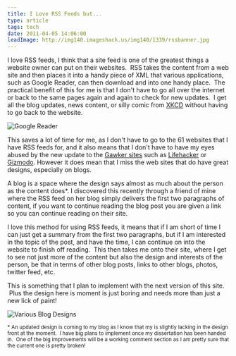 ```yaml
---
title: I Love RSS Feeds but...
type: article
tags: tech
date: 2011-04-05 14:06:00
leadImage: http://img140.imageshack.us/img140/1339/rssbanner.jpg
---
```

<p>I love RSS feeds, I think that a site feed is one of the greatest things a website owner can put on their websites. &nbsp;RSS takes the content from a web site and then places it into a handy piece of XML that various applications, such as Google Reader, can then download and into one handy place. &nbsp;The practical benefit of this for me is that I don't have to go all over the internet or back to the same pages again and again to check for new updates. &nbsp;I get all the blog updates, news content, or silly comic from <a href="http://xkcd.com/">XKCD</a> without having to go back to the website.</p>
<p><img alt="Google Reader" src="http://img508.imageshack.us/img508/8018/rssgreader.png" /></p>
<p>This saves a lot of time for me, as I don't have to go to the 61 websites that I have RSS feeds for, and it also means that I don't have to have my eyes abused by the new update to the <a href="http://www.gawker.com/">Gawker sites</a> such as <a href="http://lifehacker.com/">Lifehacker</a> or <a href="http://www.gizmodo.com/">Gizmodo</a>. However it does mean that I miss the web sites that do have great designs, especially on blogs.</p>
<p>A blog is a space where the design says almost as much about the person as the content does*. I discovered this recently through a friend of mine where the RSS feed on her blog simply delivers the first two paragraphs of content, if you want to continue reading the blog post you are given a link so you can continue reading on their site.</p>
<p>I love this method for using RSS feeds, it means that if I am short of time I can just get a summary from the first two paragraphs, but if I am interested in the topic of the post, and have the time, I can continue on into the website to finish off reading. &nbsp;This then takes me onto their site, where I get to see not just more of the content but also the design and interests of the person, be that in terms of other blog posts, links to other blogs, photos, twitter feed, etc.</p>
<p>This is something that I plan to implement with the next version of this site. &nbsp;Plus the design here is moment is just boring and needs more than just a new lick of paint!</p>
<p><img alt="Various Blog Designs" src="http://img715.imageshack.us/img715/3453/rssdesign.jpg" /></p>
<small>* An updated design is coming to my blog as I know that my is slightly lacking in the design front at the moment. &nbsp;I have big plans to implement once my dissertation has been handed in. &nbsp;One of the big improvements will be a working comment section as I am pretty sure that the current one is pretty broken!</small>
